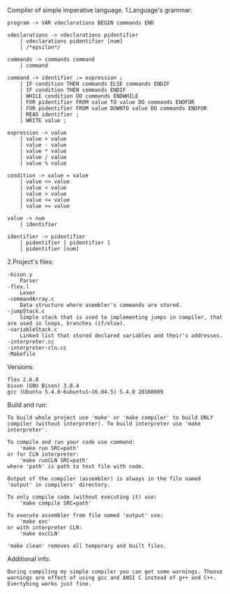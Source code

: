 Compiler of simple imperative language. 
1.Language's grammar:

    program -> VAR vdeclarations BEGIN commands END

    vdeclarations -> vdeclarations pidentifier
        | vdeclarations pidentifier [num]
        | /*epsilon*/

    commands -> commands command
        | command

    command -> identifier := expression ;
        | IF condition THEN commands ELSE commands ENDIF
        | IF condition THEN commands ENDIF
        | WHILE condition DO commands ENDWHILE
        | FOR pidentifier FROM value TO value DO commands ENDFOR
        | FOR pidentifier FROM value DOWNTO value DO commands ENDFOR
        | READ identifier ;
        | WRITE value ;

    expression -> value
        | value + value
        | value - value
        | value * value
        | value / value
        | value % value

    condition -> value = value
        | value <> value
        | value < value
        | value > value
        | value <= value
        | value >= value

    value -> num
        | identifier

    identifier -> pidentifier
        | pidentifier [ pidentifier ]
        | pidentifier [num]
 
 
2.Project's files:

	-bison.y
        Parser
	-flex.l
        Lexer
	-commandArray.c
        Data structure where asembler's commands are stored.
	-jumpStack.c
        Simple stack that is used to implementing jumps in compiler, that are used in loops, branches (if/else).
	-variableStack.c
        Linked list that stored declared variables and their's addresses.
	-interpreter.cc
	-interpreter-cln.cc
	-Makefile

Versions:

	flex 2.6.0
	bison (GNU Bison) 3.0.4
	gcc (Ubuntu 5.4.0-6ubuntu1~16.04.5) 5.4.0 20160609

Build and run:

    To build whole project use 'make' or 'make compiler' to build ONLY compiler (without interpreter). To build interpreter use 'make interpreter'.
	
	To compile and run your code use command:
		'make run SRC=path'
	or for CLN interpreter:
		'make runCLN SRC=path'
	where 'path' is path to text file with code.

	Output of the compiler (assembler) is always in the file named 'output' in compilers' directory.

	To only compile code (without executing it) use:
		'make compile SRC=path'

	To execute assembler from file named 'output' use:
		'make exc'
	or with interpreter CLN:
		'make excCLN'

	'make clean' removes all temporary and built files.
	
Additional info:
	
    During compiling my simple compiler you can get some warnings. Thoose warnings are effect of using gcc and ANSI C instead of g++ and C++. Evertyhing works just fine.
	
